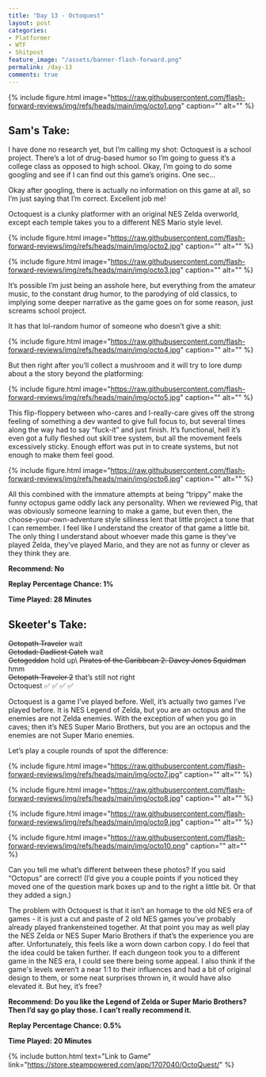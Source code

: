 ```yaml
---
title: "Day 13 - Octoquest"
layout: post
categories:
- Platformer
- WTF
- Shitpost
feature_image: "/assets/banner-flash-forward.png"
permalink: /day-13
comments: true
---
```


{% include figure.html image="https://raw.githubusercontent.com/flash-forward-reviews/img/refs/heads/main/img/octo1.png" caption="" alt="" %}

## Sam's Take:

I have done no research yet, but I’m calling my shot: Octoquest is a school project. There’s a lot of drug-based humor so I’m going to guess it’s a college class as opposed to high school. Okay, I’m going to do some googling and see if I can find out this game’s origins. One sec...

Okay after googling, there is actually no information on this game at all, so I’m just saying that I’m correct. Excellent job me!

Octoquest is a clunky platformer with an original NES Zelda overworld, except each temple takes you to a different NES Mario style level.

{% include figure.html image="https://raw.githubusercontent.com/flash-forward-reviews/img/refs/heads/main/img/octo2.jpg" caption="" alt="" %}

{% include figure.html image="https://raw.githubusercontent.com/flash-forward-reviews/img/refs/heads/main/img/octo3.jpg" caption="" alt="" %}

It’s possible I’m just being an asshole here, but everything from the amateur music, to the constant drug humor, to the parodying of old classics, to implying some deeper narrative as the game goes on for some reason, just screams school project. 

It has that lol-random humor of someone who doesn’t give a shit:

{% include figure.html image="https://raw.githubusercontent.com/flash-forward-reviews/img/refs/heads/main/img/octo4.jpg" caption="" alt="" %}

But then right after you’ll collect a mushroom and it will try to lore dump about a the story beyond the platforming:

{% include figure.html image="https://raw.githubusercontent.com/flash-forward-reviews/img/refs/heads/main/img/octo5.jpg" caption="" alt="" %}

This flip-floppery between who-cares and I-really-care gives off the strong feeling of something a dev wanted to give full focus to, but several times along the way had to say “fuck-it” and just finish. It’s functional, hell it’s even got a fully fleshed out skill tree system, but all the movement feels excessively sticky. Enough effort was put in to create systems, but not enough to make them feel good.

{% include figure.html image="https://raw.githubusercontent.com/flash-forward-reviews/img/refs/heads/main/img/octo6.jpg" caption="" alt="" %}

All this combined with the immature attempts at being “trippy” make the funny octopus game oddly lack any personality. When we reviewed Pig, that was obviously someone learning to make a game, but even then, the choose-your-own-adventure style silliness lent that little project a tone that I can remember. I feel like I understand the creator of that game a little bit. The only thing I understand about whoever made this game is they’ve played Zelda, they’ve played Mario, and they are not as funny or clever as they think they are.

**Recommend: No**

**Replay Percentage Chance: 1%**

**Time Played: 28 Minutes**

## Skeeter's Take:

~~Octopath Traveler~~  wait\
~~Octodad: Dadliest Catch~~ wait\
~~Octogeddon~~  hold up\ 
~~Pirates of the Caribbean 2: Davey Jones Squidman~~  hmm\
~~Octopath Traveler 2~~  that’s still not right\
Octoquest ✅ ✅ ✅ ✅ 

Octoquest is a game I’ve played before. Well, it’s actually two games I’ve played before. 
It is NES Legend of Zelda, but you are an octopus and the enemies are not Zelda enemies. 
With the exception of  when you go in caves; then it’s NES Super Mario Brothers, but you are an octopus and the enemies are not Super Mario enemies. 

Let’s play a couple rounds of spot the difference:

{% include figure.html image="https://raw.githubusercontent.com/flash-forward-reviews/img/refs/heads/main/img/octo7.jpg" caption="" alt="" %}

{% include figure.html image="https://raw.githubusercontent.com/flash-forward-reviews/img/refs/heads/main/img/octo8.jpg" caption="" alt="" %}

{% include figure.html image="https://raw.githubusercontent.com/flash-forward-reviews/img/refs/heads/main/img/octo9.jpg" caption="" alt="" %}

{% include figure.html image="https://raw.githubusercontent.com/flash-forward-reviews/img/refs/heads/main/img/octo10.png" caption="" alt="" %}

Can you tell me what’s different between these photos? 
If you said “Octopus” are correct! (I’d give you a couple points if you noticed they moved one of the question mark boxes up and to the right a little bit. Or that they added a sign.)

The problem with Octoquest is that it isn’t an homage to the old NES era of games - it is just a cut and paste of 2 old NES games you’ve probably already played frankensteined together. At that point you may as well play the NES Zelda or NES Super Mario Brothers if that’s the experience you are after. Unfortunately, this feels like a worn down carbon copy. I do feel that the idea could be taken further. If each dungeon took you to a different game in the NES era, I could see there being some appeal. I also think if the game's levels weren’t a near 1:1 to their influences and had a bit of original design to them, or some neat surprises thrown in, it would have also elevated it. 
But hey, it’s free?

**Recommend: Do you like the Legend of Zelda or Super Mario Brothers? Then I’d say go play those. I can’t really recommend it.**

**Replay Percentage Chance: 0.5%**

**Time Played: 20 Minutes**

{% include button.html text="Link to Game" link="https://store.steampowered.com/app/1707040/OctoQuest/" %}